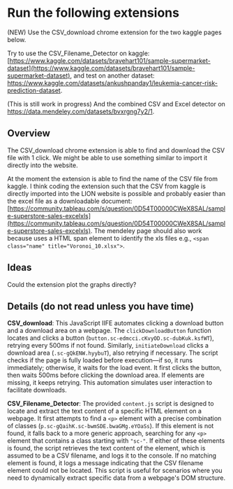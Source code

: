 # Run the following extensions

(NEW) Use the CSV_download chrome extension for the two kaggle pages below.

Try to use the CSV_Filename_Detector on kaggle: [https://www.kaggle.com/datasets/bravehart101/sample-supermarket-dataset](https://www.kaggle.com/datasets/bravehart101/sample-supermarket-dataset), and test on another dataset: https://www.kaggle.com/datasets/ankushpanday1/leukemia-cancer-risk-prediction-dataset.

(This is still work in progress) And the combined CSV and Excel detector on https://data.mendeley.com/datasets/bvxrgng7y2/1.

## Overview

The CSV_download chrome extension is able to find and download the CSV file with 1 click. We might be able to use something similar to import it directly into the website.

At the moment the extension is able to find the name of the CSV file from kaggle. I think coding the extension such that the CSV from kaggle is directly imported into the LION website is possible and probably easier than the excel file as a downloadable document: [https://community.tableau.com/s/question/0D54T00000CWeX8SAL/sample-superstore-sales-excelxls](https://community.tableau.com/s/question/0D54T00000CWeX8SAL/sample-superstore-sales-excelxls). The mendeley page should also work because uses a  HTML span element to identify the xls files e.g., `<span class="name" title="Voronoi_10.xlsx">`.

## Ideas

Could the extension plot the graphs directly?

## Details (do not read unless you have time)

**CSV_download**: This JavaScript IIFE automates clicking a download button and a download area on a webpage. The `clickDownloadButton` function locates and clicks a button (`button.sc-edmcci.cKvyOD.sc-dubKuk.ksfWT`), retrying every 500ms if not found. Similarly, `initiateDownload` clicks a download area (`.sc-gQkENW.hyybuT`), also retrying if necessary. The script checks if the page is fully loaded before execution—if so, it runs immediately; otherwise, it waits for the load event. It first clicks the button, then waits 500ms before clicking the download area. If elements are missing, it keeps retrying. This automation simulates user interaction to facilitate downloads.

**CSV_Filename_Detector**: The provided `content.js` script is designed to locate and extract the text content of a specific HTML element on a webpage. It first attempts to find a `<p>` element with a precise combination of classes (`p.sc-gQaihK.sc-bwmSDE.bwaGMg.eYOaSs`). If this element is not found, it falls back to a more generic approach, searching for any `<p>` element that contains a class starting with `"sc-"`. If either of these elements is found, the script retrieves the text content of the element, which is assumed to be a CSV filename, and logs it to the console. If no matching element is found, it logs a message indicating that the CSV filename element could not be located. This script is useful for scenarios where you need to dynamically extract specific data from a webpage's DOM structure.

